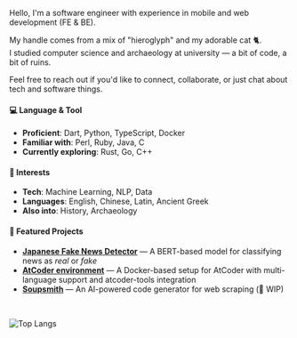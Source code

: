 Hello, I'm a software engineer with experience in mobile and web development (FE & BE).  

My handle comes from a mix of "hieroglyph" and my adorable cat 🐈.  
I studied computer science and archaeology at university — a bit of code, a bit of ruins.  

Feel free to reach out if you'd like to connect, collaborate, or just chat about tech and software things.


#### 💻 Language & Tool

- **Proficient**: Dart, Python, TypeScript, Docker
- **Familiar with**: Perl, Ruby, Java, C
- **Currently exploring**: Rust, Go, C++

#### 🩷 Interests

- **Tech**: Machine Learning, NLP, Data
- **Languages**: English, Chinese, Latin, Ancient Greek
- **Also into**: History, Archaeology

#### 📌 Featured Projects
- [**Japanese Fake News Detector**](https://github.com/glyphcat/fake-news-detector) — A BERT-based model for classifying news as *real* or *fake*
- [**AtCoder environment**](https://github.com/glyphcat/atcoder-env) — A Docker-based setup for AtCoder with multi-language support and atcoder-tools integration
- [**Soupsmith**](https://github.com/glyphcat/soupsmith) — An AI-powered code generator for web scraping (🚧 WIP)

<br>
<p align="left" margin-top="15px">
  <img src="https://github-readme-stats.vercel.app/api/top-langs/?username=glyphcat&layout=compact&theme=material-palenight" alt="Top Langs" />
</p>



